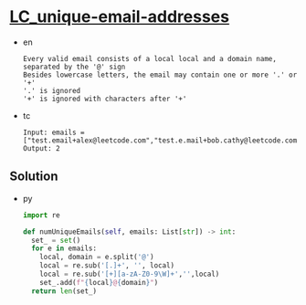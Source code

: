 # [LC_unique-email-addresses](https://leetcode.com/problems/unique-email-addresses)

* en

  ```en
  Every valid email consists of a local local and a domain name, separated by the '@' sign
  Besides lowercase letters, the email may contain one or more '.' or '+'
  '.' is ignored
  '+' is ignored with characters after '+'
  ```

* tc

  ```tc
  Input: emails = ["test.email+alex@leetcode.com","test.e.mail+bob.cathy@leetcode.com","testemail+david@lee.tcode.com"]
  Output: 2
  ```

## Solution

* py

  ```py
  import re

  def numUniqueEmails(self, emails: List[str]) -> int:
    set_ = set()
    for e in emails:
      local, domain = e.split('@')
      local = re.sub('[.]+', '', local)
      local = re.sub('[+][a-zA-Z0-9\W]+','',local)
      set_.add(f"{local}@{domain}")
    return len(set_)
  ```

